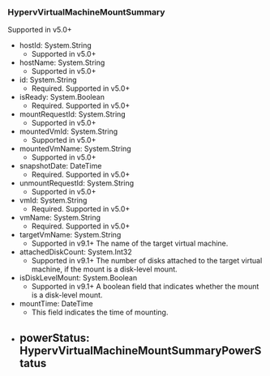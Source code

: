 ### HypervVirtualMachineMountSummary
Supported in v5.0+

- hostId: System.String
  - Supported in v5.0+
- hostName: System.String
  - Supported in v5.0+
- id: System.String
  - Required. Supported in v5.0+
- isReady: System.Boolean
  - Required. Supported in v5.0+
- mountRequestId: System.String
  - Supported in v5.0+
- mountedVmId: System.String
  - Supported in v5.0+
- mountedVmName: System.String
  - Supported in v5.0+
- snapshotDate: DateTime
  - Required. Supported in v5.0+
- unmountRequestId: System.String
  - Supported in v5.0+
- vmId: System.String
  - Required. Supported in v5.0+
- vmName: System.String
  - Required. Supported in v5.0+
- targetVmName: System.String
  - Supported in v9.1+
  The name of the target virtual machine.
- attachedDiskCount: System.Int32
  - Supported in v9.1+
  The number of disks attached to the target virtual machine, if the mount is a disk-level mount.
- isDiskLevelMount: System.Boolean
  - Supported in v9.1+
  A boolean field that indicates whether the mount is a disk-level mount.
- mountTime: DateTime
  - This field indicates the time of mounting.
- powerStatus: HypervVirtualMachineMountSummaryPowerStatus
  - 

